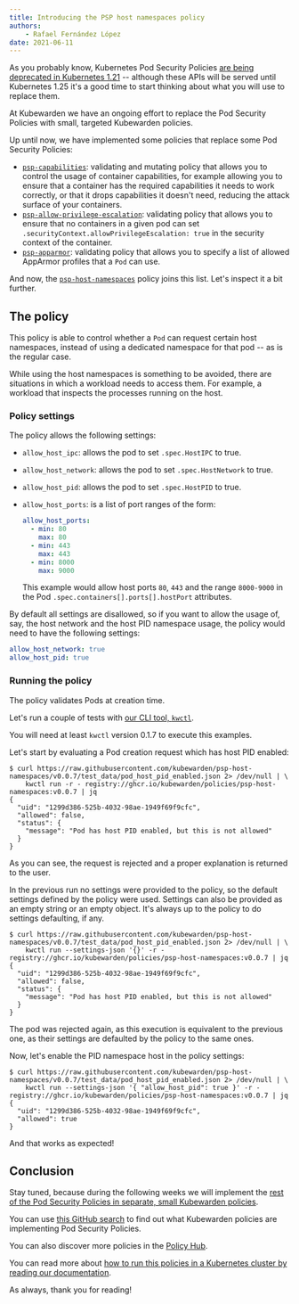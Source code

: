 ```yaml
---
title: Introducing the PSP host namespaces policy
authors:
    - Rafael Fernández López
date: 2021-06-11
---
```


As you probably know, Kubernetes Pod Security Policies [are being
deprecated in Kubernetes
1.21](https://github.com/kubernetes/kubernetes/blob/a3abd06ad53b2f02dcb6e060c7606ceda41f44af/CHANGELOG/CHANGELOG-1.21.md#deprecation-of-podsecuritypolicy)
-- although these APIs will be served until Kubernetes 1.25 it's a
good time to start thinking about what you will use to replace them.

At Kubewarden we have an ongoing effort to replace the Pod Security
Policies with small, targeted Kubewarden policies.

Up until now, we have implemented some policies that replace some Pod
Security Policies:

- [`psp-capabilities`](https://github.com/kubewarden/psp-capabilities):
  validating and mutating policy that allows you to control the usage
  of container capabilities, for example allowing you to ensure that a
  container has the required capabilities it needs to work correctly,
  or that it drops capabilities it doesn't need, reducing the attack
  surface of your containers.
- [`psp-allow-privilege-escalation`](https://github.com/kubewarden/psp-allow-privilege-escalation):
  validating policy that allows you to ensure that no containers in a
  given pod can set `.securityContext.allowPrivilegeEscalation: true`
  in the security context of the container.
- [`psp-apparmor`](https://github.com/kubewarden/psp-apparmor):
  validating policy that allows you to specify a list of allowed
  AppArmor profiles that a `Pod` can use.

And now, the
[`psp-host-namespaces`](https://github.com/kubewarden/psp-host-namespaces)
policy joins this list. Let's inspect it a bit further.

## The policy

This policy is able to control whether a `Pod` can request certain
host namespaces, instead of using a dedicated namespace for that pod
-- as is the regular case.

While using the host namespaces is something to be avoided, there are
situations in which a workload needs to access them. For example, a
workload that inspects the processes running on the host.

### Policy settings

The policy allows the following settings:

* `allow_host_ipc`: allows the pod to set `.spec.HostIPC` to true.
* `allow_host_network`: allows the pod to set `.spec.HostNetwork` to true.
* `allow_host_pid`: allows the pod to set `.spec.HostPID` to true.
* `allow_host_ports`: is a list of port ranges of the form:

  ```yaml
  allow_host_ports:
    - min: 80
      max: 80
    - min: 443
      max: 443
    - min: 8000
      max: 9000
  ```

  This example would allow host ports `80`, `443` and the range
  `8000-9000` in the Pod `.spec.containers[].ports[].hostPort` attributes.

By default all settings are disallowed, so if you want to allow the
usage of, say, the host network and the host PID namespace usage, the
policy would need to have the following settings:

```yaml
allow_host_network: true
allow_host_pid: true
```

### Running the policy

The policy validates Pods at creation time.

Let's run a couple of tests with [our CLI tool,
`kwctl`](https://github.com/kubewarden/kwctl/).

You will need at least `kwctl` version 0.1.7 to execute this examples.

Let's start by evaluating a Pod creation request which has host PID
enabled:

```console
$ curl https://raw.githubusercontent.com/kubewarden/psp-host-namespaces/v0.0.7/test_data/pod_host_pid_enabled.json 2> /dev/null | \
    kwctl run -r - registry://ghcr.io/kubewarden/policies/psp-host-namespaces:v0.0.7 | jq
{
  "uid": "1299d386-525b-4032-98ae-1949f69f9cfc",
  "allowed": false,
  "status": {
    "message": "Pod has host PID enabled, but this is not allowed"
  }
}
```

As you can see, the request is rejected and a proper explanation is
returned to the user.

In the previous run no settings were provided to the policy, so the
default settings defined by the policy were used. Settings can also be
provided as an empty string or an empty object. It's always up to the
policy to do settings defaulting, if any.

```console
$ curl https://raw.githubusercontent.com/kubewarden/psp-host-namespaces/v0.0.7/test_data/pod_host_pid_enabled.json 2> /dev/null | \
    kwctl run --settings-json '{}' -r - registry://ghcr.io/kubewarden/policies/psp-host-namespaces:v0.0.7 | jq
{
  "uid": "1299d386-525b-4032-98ae-1949f69f9cfc",
  "allowed": false,
  "status": {
    "message": "Pod has host PID enabled, but this is not allowed"
  }
}
```

The pod was rejected again, as this execution is equivalent to the
previous one, as their settings are defaulted by the policy to the
same ones.

Now, let's enable the PID namespace host in the policy settings:

```console
$ curl https://raw.githubusercontent.com/kubewarden/psp-host-namespaces/v0.0.7/test_data/pod_host_pid_enabled.json 2> /dev/null | \
    kwctl run --settings-json '{ "allow_host_pid": true }' -r - registry://ghcr.io/kubewarden/policies/psp-host-namespaces:v0.0.7 | jq
{
  "uid": "1299d386-525b-4032-98ae-1949f69f9cfc",
  "allowed": true
}
```

And that works as expected!

## Conclusion

Stay tuned, because during the following weeks we will implement the
[rest of the Pod Security Policies in separate, small Kubewarden
policies](https://github.com/kubewarden/policy-hub/issues/32).

You can use [this GitHub
search](https://github.com/kubewarden/?q=psp&type=&language=&sort=) to
find out what Kubewarden policies are implementing Pod Security
Policies.

You can also discover more policies in the [Policy
Hub](https://hub.kubewarden.io/).

You can read more about [how to run this policies in a Kubernetes
cluster by reading our documentation](https://docs.kubewarden.io/).

As always, thank you for reading!
